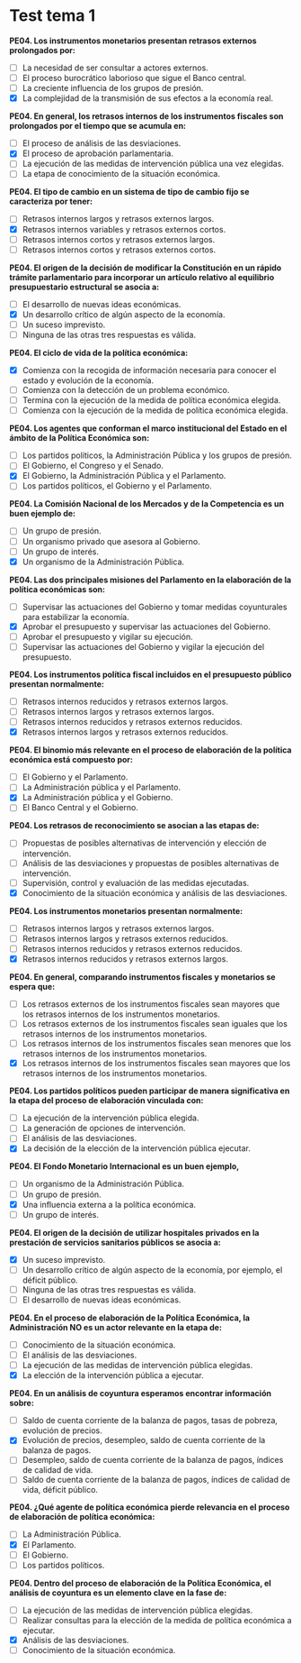 # Test tema 1

**PE04. Los instrumentos monetarios presentan retrasos externos prolongados por:**

- [ ] La necesidad de ser consultar a actores externos.
- [ ] El proceso burocrático laborioso que sigue el Banco central.
- [ ] La creciente influencia de los grupos de presión.
- [x] La complejidad de la transmisión de sus efectos a la economía real.

**PE04. En general, los retrasos internos de los instrumentos fiscales son prolongados por el tiempo que se acumula en:**

- [ ] El proceso de análisis de las desviaciones.
- [x] El proceso de aprobación parlamentaria.
- [ ] La ejecución de las medidas de intervención pública una vez elegidas.
- [ ] La etapa de conocimiento de la situación económica.

**PE04. El tipo de cambio en un sistema de tipo de cambio fijo se caracteriza por tener:**

- [ ] Retrasos internos largos y retrasos externos largos.
- [x] Retrasos internos variables y retrasos externos cortos.
- [ ] Retrasos internos cortos y retrasos externos largos.
- [ ] Retrasos internos cortos y retrasos externos cortos.

**PE04. El origen de la decisión de modificar la Constitución en un rápido trámite parlamentario para incorporar un artículo relativo al equilibrio presupuestario estructural se asocia a:**

- [ ] El desarrollo de nuevas ideas económicas.
- [x] Un desarrollo crítico de algún aspecto de la economía.
- [ ] Un suceso imprevisto.
- [ ] Ninguna de las otras tres respuestas es válida.

**PE04. El ciclo de vida de la política económica:**

- [x] Comienza con la recogida de información necesaria para conocer el estado y evolución de la economía.
- [ ] Comienza con la detección de un problema económico.
- [ ] Termina con la ejecución de la medida de política económica elegida.
- [ ] Comienza con la ejecución de la medida de política económica elegida.

**PE04. Los agentes que conforman el marco institucional del Estado en el ámbito de la Política Económica son:**

- [ ] Los partidos políticos, la Administración Pública y los grupos de presión.
- [ ] El Gobierno, el Congreso y el Senado.
- [x] El Gobierno, la Administración Pública y el Parlamento.
- [ ] Los partidos políticos, el Gobierno y el Parlamento.

**PE04. La Comisión Nacional de los Mercados y de la Competencia es un buen ejemplo de:**

- [ ] Un grupo de presión.
- [ ] Un organismo privado que asesora al Gobierno.
- [ ] Un grupo de interés.
- [x] Un organismo de la Administración Pública.

**PE04. Las dos principales misiones del Parlamento en la elaboración de la política económicas son:**

- [ ] Supervisar las actuaciones del Gobierno y tomar medidas coyunturales para estabilizar la economía.
- [x] Aprobar el presupuesto y supervisar las actuaciones del Gobierno.
- [ ] Aprobar el presupuesto y vigilar su ejecución.
- [ ] Supervisar las actuaciones del Gobierno y vigilar la ejecución del presupuesto.

**PE04. Los instrumentos política fiscal incluidos en el presupuesto público presentan normalmente:**

- [ ] Retrasos internos reducidos y retrasos externos largos.
- [ ] Retrasos internos largos y retrasos externos largos.
- [ ] Retrasos internos reducidos y retrasos externos reducidos.
- [x] Retrasos internos largos y retrasos externos reducidos.

**PE04. El binomio más relevante en el proceso de elaboración de la política económica está compuesto por:**

- [ ] El Gobierno y el Parlamento.
- [ ] La Administración pública y el Parlamento.
- [x] La Administración pública y el Gobierno.
- [ ] El Banco Central y el Gobierno.

**PE04. Los retrasos de reconocimiento se asocian a las etapas de:**

- [ ] Propuestas de posibles alternativas de intervención y elección de intervención.
- [ ] Análisis de las desviaciones y propuestas de posibles alternativas de intervención.
- [ ] Supervisión, control y evaluación de las medidas ejecutadas.
- [x] Conocimiento de la situación económica y análisis de las desviaciones.

**PE04. Los instrumentos monetarios presentan normalmente:**

- [ ] Retrasos internos largos y retrasos externos largos.
- [ ] Retrasos internos largos y retrasos externos reducidos.
- [ ] Retrasos internos reducidos y retrasos externos reducidos.
- [x] Retrasos internos reducidos y retrasos externos largos.

**PE04. En general, comparando instrumentos fiscales y monetarios se espera que:**

- [ ] Los retrasos externos de los instrumentos fiscales sean mayores que los retrasos internos de los instrumentos monetarios.
- [ ] Los retrasos externos de los instrumentos fiscales sean iguales que los retrasos internos de los instrumentos monetarios.
- [ ] Los retrasos internos de los instrumentos fiscales sean menores que los retrasos internos de los instrumentos monetarios.
- [x] Los retrasos internos de los instrumentos fiscales sean mayores que los retrasos internos de los instrumentos monetarios.

**PE04. Los partidos políticos pueden participar de manera significativa en la etapa del proceso de elaboración vinculada con:**

- [ ] La ejecución de la intervención pública elegida.
- [ ] La generación de opciones de intervención.
- [ ] El análisis de las desviaciones.
- [x] La decisión de la elección de la intervención pública ejecutar.

**PE04. El Fondo Monetario Internacional es un buen ejemplo,**

- [ ] Un organismo de la Administración Pública.
- [ ] Un grupo de presión.
- [x] Una influencia externa a la política económica.
- [ ] Un grupo de interés.

**PE04. El origen de la decisión de utilizar hospitales privados en la prestación de servicios sanitarios públicos se asocia a:**

- [x] Un suceso imprevisto.
- [ ] Un desarrollo crítico de algún aspecto de la economía, por ejemplo, el déficit público.
- [ ] Ninguna de las otras tres respuestas es válida.
- [ ] El desarrollo de nuevas ideas económicas.

**PE04. En el proceso de elaboración de la Política Económica, la Administración NO es un actor relevante en la etapa de:**

- [ ] Conocimiento de la situación económica.
- [ ] El análisis de las desviaciones.
- [ ] La ejecución de las medidas de intervención pública elegidas.
- [x] La elección de la intervención pública a ejecutar.

**PE04. En un análisis de coyuntura esperamos encontrar información sobre:**

- [ ] Saldo de cuenta corriente de la balanza de pagos, tasas de pobreza, evolución de precios.
- [x] Evolución de precios, desempleo, saldo de cuenta corriente de la balanza de pagos.
- [ ] Desempleo, saldo de cuenta corriente de la balanza de pagos, índices de calidad de vida.
- [ ] Saldo de cuenta corriente de la balanza de pagos, índices de calidad de vida, déficit público.

**PE04. ¿Qué agente de política económica pierde relevancia en el proceso de elaboración de política económica:**

- [ ] La Administración Pública.
- [x] El Parlamento.
- [ ] El Gobierno.
- [ ] Los partidos políticos.

**PE04. Dentro del proceso de elaboración de la Política Económica, el análisis de coyuntura es un elemento clave en la fase de:**

- [ ] La ejecución de las medidas de intervención pública elegidas.
- [ ] Realizar consultas para la elección de la medida de política económica a ejecutar.
- [x] Análisis de las desviaciones.
- [ ] Conocimiento de la situación económica.
